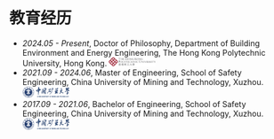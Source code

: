<span class='anchor' id='educations'></span>

# 教育经历
- *2024.05 - Present*, Doctor of Philosophy, Department of Building Environment and Energy Engineering, The Hong Kong Polytechnic University, Hong Kong.  <img src='./images/polyu-logo.png' style='width: 6em;'>
- *2021.09 - 2024.06*, Master of Engineering, School of Safety Engineering, China University of Mining and Technology, Xuzhou.  <img src='./images/cumt-logo.png' style='width: 6em;'>
- *2017.09 - 2021.06*, Bachelor of Engineering, School of Safety Engineering, China University of Mining and Technology, Xuzhou. <img src='./images/cumt-logo.png' style='width: 6em;'>
